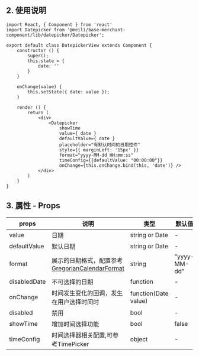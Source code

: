 ## 2. 使用说明

	import React, { Component } from 'react'
	import Datepicker from '@meili/base-merchant-component/lib/datepicker/Datepicker';
	
	export default class DatepickerView extends Component {
		constructor () {
			super();
			this.state = {
				date: ''
			}
		}

		onChange(value) {
			this.setState({ date: value });
		}
		
		render () {
			return (
				<div>
					<Datepicker
						showTime
						value={ date } 
						defaultValue={ date }
						placeholder="有默认时间的日期控件"
						style={{ marginLeft: '15px' }}
						format="yyyy-MM-dd HH:mm:ss" 
						timeConfig={{defaultValue: "00:00:00"}}
						onChange={this.onChange.bind(this, 'date')} />
				</div>
			)
		}
	}
	
## 3. 属性 - Props

| props        | 说明           | 类型         |   默认值       |
| ------------ | ------------- | ------------ | ------------  |
| value        | 日期           | string or Date	 | -         |
| defaultValue        | 默认日期	           | string or Date	 | -         |
| format        | 展示的日期格式，配置参考[GregorianCalendarFormat](https://github.com/yiminghe/gregorian-calendar-format)           | string	 | "yyyy-MM-dd"         |
| disabledDate        | 不可选择的日期           | function	 | -         |
| onChange        | 时间发生变化的回调，发生在用户选择时间时           | function(Date value)	 | -         |
| disabled        | 禁用           | bool	 | -         |
| showTime        | 增加时间选择功能           | bool | false         |
| timeConfig        | 时间选择器相关配置,可参考TimePicker           | object	 | -         |







